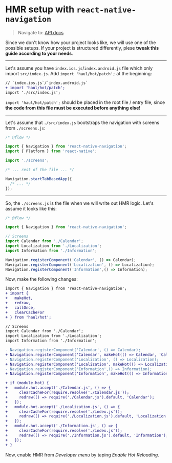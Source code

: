 # HMR setup with `react-native-navigation`

> Navigate to: [API docs](../API.md)

Since we don't know how your project looks like, we will use one of the possible setups. If your project is structured differently, plese __tweak this guide according to your needs__.

---

Let's assume you have `index.ios.js`/`index.android.js` file which only import `src/index.js`. Add `import 'haul/hot/patch';` at the beginning:

```diff
// `index.ios.js`/`index.android.js`
+ import 'haul/hot/patch';
import './src/index.js';
```

`import 'haul/hot/patch';` should be placed in the root file / entry file, since __the code from this file must be executed before anything else!__

---

Let's assume that `./src/index.js` bootstraps the navigation with screens from `./screens.js`:
```javascript
/* @flow */

import { Navigation } from 'react-native-navigation';
import { Platform } from 'react-native';

import './screens';

/* ... rest of the file ... */

Navigation.startTabBasedApp({
  /* ... */
});
```
---

So, the `./screens.js` is the file when we will write out HMR logic. Let's assume it looks like this:

```javascript
/* @flow */

import { Navigation } from 'react-native-navigation';

// Screens
import Calendar from './Calendar';
import Localization from './Localization';
import Information from './Information';

Navigation.registerComponent('Calendar', () => Calendar);
Navigation.registerComponent('Localization', () => Localization);
Navigation.registerComponent('Information',() => Information);
```

Now, make the following changes:

```diff
import { Navigation } from 'react-native-navigation';
+ import {
+   makeHot,
+   redraw,
+   callOnce,
+   clearCacheFor
+ } from 'haul/hot';

// Screens
import Calendar from './Calendar';
import Localization from './Localization';
import Information from './Information';

- Navigation.registerComponent('Calendar', () => Calendar);
+ Navigation.registerComponent('Calendar', makeHot(() => Calendar, 'Calendar');
- Navigation.registerComponent('Localization', () => Localization);
+ Navigation.registerComponent('Localization', makeHot(() => Localization, 'Localization');
- Navigation.registerComponent('Information',() => Information);
+ Navigation.registerComponent('Information', makeHot(() => Information, 'Information');

+ if (module.hot) {
+   module.hot.accept('./Calendar.js', () => {
+     clearCacheFor(require.resolve('./Calendar.js'));
+     redraw(() => require('./Calendar.js').default, 'Calendar');
+   });
+   module.hot.accept('./Localization.js', () => {
+     clearCacheFor(require.resolve('./index.js'));
+     redraw(() => require('./Localization.js').default, 'Localization');
+   });
+   module.hot.accept('./Information.js', () => {
+     clearCacheFor(require.resolve('./index.js'));
+     redraw(() => require('./Information.js').default, 'Information');
+   });
+ }
```

Now, enable HMR from _Developer menu_ by taping _Enable Hot Reloading_.